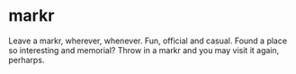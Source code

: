 # markr
Leave a markr, wherever, whenever. Fun, official and casual.
Found a place so interesting and memorial? Throw in a markr and you may visit it again, perharps.
